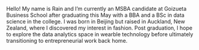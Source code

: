 Hello!
My name is Rain and I’m currently an MSBA candidate at Goizueta Business School after graduating this May with a BBA and a BSc in data science in the college.
I was born in Beijing but raised in Auckland, New Zealand, where I discovered my interest in fashion.
Post graduation, I hope to explore the data analytics space in wearble technology before ultimately transitioning to entrepreneurial work back home.
